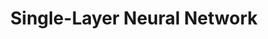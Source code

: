 ---
title: "Single-Layer Neural Network"
tags:
  - machine learning
  - neural network
  - perceptrion
---